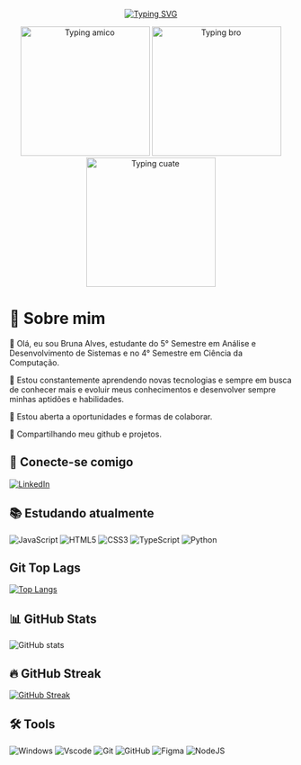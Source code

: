 <div align="center">

[![Typing SVG](https://readme-typing-svg.demolab.com?font=Borel&pause=1000&color=F787E2&width=435&lines=Bem-vindo+ao+meu+Github)](https://git.io/typing-svg)
<div align="center">


<img src="assets\images\Typing-amico.png" alt="Typing amico" min-width="200px" max-width="200px" width="230px" >
<img src="assets\images\Typing-bro.png" alt="Typing bro" min-width="200px" max-width="200px" width="230px" >
<img src="assets\images\Typing-cuate.png" alt="Typing cuate" min-width="200px" max-width="200px" width="230px" >
</div>


<div align="left">

# 🦦 Sobre mim

👾 Olá, eu sou Bruna Alves, estudante do 5° Semestre em Análise e Desenvolvimento de Sistemas e no 4° Semestre em Ciência da Computação.

🌱 Estou constantemente aprendendo novas tecnologias e sempre em busca de conhecer mais e evoluir meus conhecimentos e desenvolver sempre minhas aptidões e habilidades.

💼 Estou aberta a oportunidades e formas de colaborar.

🚀 Compartilhando meu github e projetos.

## 👋 Conecte-se comigo
[![LinkedIn](https://img.shields.io/badge/LinkedIn-0077B5?style=for-the-badge&logo=linkedin&logoColor=white)]((https://www.linkedin.com/in/bruna-alves-de-paula-25b198210/))

## 📚 Estudando atualmente
![JavaScript](https://img.shields.io/badge/JavaScript-F7DF1E?style=for-the-badge&logo=javascript&logoColor=black) 
![HTML5](https://img.shields.io/badge/HTML5-E34F26?style=for-the-badge&logo=html5&logoColor=white) 
![CSS3](https://img.shields.io/badge/CSS3-1572B6?style=for-the-badge&logo=css3&logoColor=white) 
![TypeScript](https://img.shields.io/badge/TypeScript-3178C6?style=for-the-badge&logo=typescript&logoColor=white)
![Python](https://img.shields.io/badge/python-3670A0?style=for-the-badge&logo=python&logoColor=ffdd5)


## Git Top Lags

[![Top Langs](https://github-readme-stats.vercel.app/api/top-langs/?username=moreandmorebr394&layout=compact)](https://github.com/anuraghazra/github-readme-stats)

## 📊 GitHub Stats

![GitHub stats](https://github-readme-stats.vercel.app/api?username=moreandmorebr394&theme=synthwave&show_icons=true&hide_border=true&count_private=false)


## 🔥 GitHub Streak

[![GitHub Streak](https://streak-stats.demolab.com?user=moreandmorebr394&theme=synthwave)](https://git.io/streak-stats)

## 🛠️ Tools

![Windows](https://img.shields.io/badge/Windows-000?style=for-the-badge&logo=windows&logoColor=2CA5E0)
![Vscode](https://img.shields.io/badge/Vscode-007ACC?style=for-the-badge&logo=visual-studio-code&logoColor=white) 
![Git](https://img.shields.io/badge/GIT-E44C30?style=for-the-badge&logo=git&logoColor=white) 
![GitHub](https://img.shields.io/badge/-GitHub-181717?style=for-the-badge&logo=github)
![Figma](https://img.shields.io/badge/Figma-696969?style=for-the-badge&logo=figma&logoColor=figma)
![NodeJS](https://img.shields.io/badge/node.js-6DA55F?style=for-the-badge&logo=node.js&logoColor=white)
